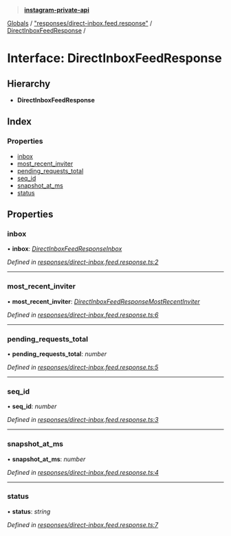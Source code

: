 > **[instagram-private-api](../README.md)**

[Globals](../README.md) / ["responses/direct-inbox.feed.response"](../modules/_responses_direct_inbox_feed_response_.md) / [DirectInboxFeedResponse](_responses_direct_inbox_feed_response_.directinboxfeedresponse.md) /

# Interface: DirectInboxFeedResponse

## Hierarchy

* **DirectInboxFeedResponse**

## Index

### Properties

* [inbox](_responses_direct_inbox_feed_response_.directinboxfeedresponse.md#inbox)
* [most_recent_inviter](_responses_direct_inbox_feed_response_.directinboxfeedresponse.md#most_recent_inviter)
* [pending_requests_total](_responses_direct_inbox_feed_response_.directinboxfeedresponse.md#pending_requests_total)
* [seq_id](_responses_direct_inbox_feed_response_.directinboxfeedresponse.md#seq_id)
* [snapshot_at_ms](_responses_direct_inbox_feed_response_.directinboxfeedresponse.md#snapshot_at_ms)
* [status](_responses_direct_inbox_feed_response_.directinboxfeedresponse.md#status)

## Properties

###  inbox

• **inbox**: *[DirectInboxFeedResponseInbox](_responses_direct_inbox_feed_response_.directinboxfeedresponseinbox.md)*

*Defined in [responses/direct-inbox.feed.response.ts:2](https://github.com/dilame/instagram-private-api/blob/01eb399/src/responses/direct-inbox.feed.response.ts#L2)*

___

###  most_recent_inviter

• **most_recent_inviter**: *[DirectInboxFeedResponseMostRecentInviter](_responses_direct_inbox_feed_response_.directinboxfeedresponsemostrecentinviter.md)*

*Defined in [responses/direct-inbox.feed.response.ts:6](https://github.com/dilame/instagram-private-api/blob/01eb399/src/responses/direct-inbox.feed.response.ts#L6)*

___

###  pending_requests_total

• **pending_requests_total**: *number*

*Defined in [responses/direct-inbox.feed.response.ts:5](https://github.com/dilame/instagram-private-api/blob/01eb399/src/responses/direct-inbox.feed.response.ts#L5)*

___

###  seq_id

• **seq_id**: *number*

*Defined in [responses/direct-inbox.feed.response.ts:3](https://github.com/dilame/instagram-private-api/blob/01eb399/src/responses/direct-inbox.feed.response.ts#L3)*

___

###  snapshot_at_ms

• **snapshot_at_ms**: *number*

*Defined in [responses/direct-inbox.feed.response.ts:4](https://github.com/dilame/instagram-private-api/blob/01eb399/src/responses/direct-inbox.feed.response.ts#L4)*

___

###  status

• **status**: *string*

*Defined in [responses/direct-inbox.feed.response.ts:7](https://github.com/dilame/instagram-private-api/blob/01eb399/src/responses/direct-inbox.feed.response.ts#L7)*